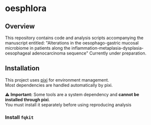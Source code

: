 # oesphlora
## Overview
This repository contains code and analysis scripts accompanying the manuscript entitled:
"Alterations in the oesophago-gastric mucosal microbiome in patients along the inflammation-metaplasia-dysplasia-oesophageal adenocarcinoma sequence"
Currently under preparation.


## Installation

This project uses [pixi](https://pixi.sh) for environment management.  
Most dependencies are handled automatically by pixi. 

⚠️ **Important:** Some tools are a system dependency and **cannot be installed through pixi**.  
You must install it separately before using reproducing analysis


### Install `fqkit`
